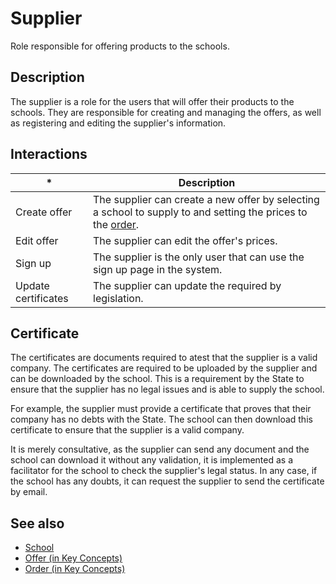 # Supplier

Role responsible for offering products to the schools.

## Description

The supplier is a role for the users that will offer their products to the schools. They are responsible for creating and managing the offers, as well as registering and editing the supplier's information.

## Interactions

| *     | Description                                                                                          |
|-----------------|------------------------------------------------------------------------------------------------------|
| Create offer    | The supplier can create a new offer by selecting a school to supply to and setting the prices to the [order](../keyconcepts.md#order.md).                 |
| Edit offer      | The supplier can edit the offer's prices.                                         |
| Sign up  | The supplier is the only user that can use the sign up page in the system.  |
| Update certificates  | The supplier can update the  required by legislation.  |


## Certificate

The certificates are documents required to atest that the supplier is a valid company. The certificates are required to be uploaded by the supplier and can be downloaded by the school. This is a requirement by the State to ensure that the supplier has no legal issues and is able to supply the school.

For example, the supplier must provide a certificate that proves that their company has no debts with the State. The school can then download this certificate to ensure that the supplier is a valid company.

It is merely consultative, as the supplier can send any document and the school can download it without any validation, it is implemented as a facilitator for the school to check the supplier's legal status. In any case, if the school has any doubts, it can request the supplier to send the certificate by email.

## See also

- [School](school.md)
- [Offer (in Key Concepts)](../keyconcepts.md#offer.md)
- [Order (in Key Concepts)](../keyconcepts.md#order.md)